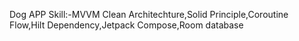 Dog APP 
Skill:-MVVM Clean Architechture,Solid Principle,Coroutine Flow,Hilt Dependency,Jetpack Compose,Room database
